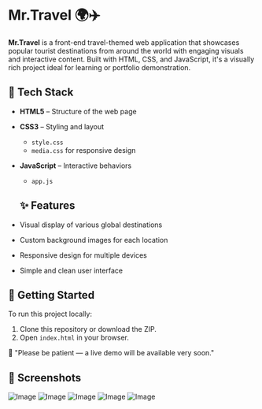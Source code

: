 # Mr.Travel 🌍✈️

**Mr.Travel** is a front-end travel-themed web application that showcases popular tourist destinations from around the world with engaging visuals and interactive content. Built with HTML, CSS, and JavaScript, it's a visually rich project ideal for learning or portfolio demonstration.

## 🧰 Tech Stack

- **HTML5** – Structure of the web page
- **CSS3** – Styling and layout
  - `style.css`
  - `media.css` for responsive design
- **JavaScript** – Interactive behaviors
  - `app.js`
 
  ## ✨ Features

- Visual display of various global destinations
- Custom background images for each location
- Responsive design for multiple devices
- Simple and clean user interface

## 🚀 Getting Started

To run this project locally:

1. Clone this repository or download the ZIP.
2. Open `index.html` in your browser.

📢 "Please be patient — a live demo will be available very soon."

## 📸 Screenshots

  ![Image](https://github.com/user-attachments/assets/961498b7-887b-47bd-9bf7-be80e9f1bccb)
  ![Image](https://github.com/user-attachments/assets/1387078d-5f1d-44a8-b4b5-04224c4920e1)
  ![Image](https://github.com/user-attachments/assets/f8b70430-7b04-4a0e-bd64-9de6ae38b0d9)
  ![Image](https://github.com/user-attachments/assets/4e6a287d-c354-46d1-8e7a-e6b392d6147c)
  ![Image](https://github.com/user-attachments/assets/52508b9e-cebf-4ddb-a2a3-22cdff44ec04)
